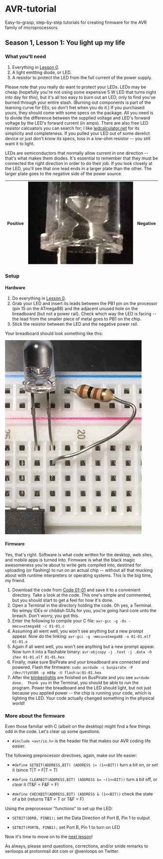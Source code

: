 # AVR-tutorial
Easy-to-grasp, step-by-step tutorials for creating firmware for the AVR family of microprocessors.

## Season 1, Lesson 1: You light up my life

### What you'll need

1. Everything in [Lesson 0](00-00-lab-setup.md).
1. A light emitting diode, or LED.
1. A resistor to protect the LED from the full current of the power supply.

Please note that you really do want to protect your LEDs. LEDs may be cheap (hopefully you're not using some expensive 5 W LED that turns night into day for this), but it's all too easy to burn out an LED, only to find you've burned through your entire stash. (Burning out components is part of the learning curve for EEs, so don't fret when you do it.) If you purchased yours, they should come with some specs on the package. All you need is to divide the difference between the supplied voltage and LED's forward voltage by the LED's forward current (in amps). There are also free LED resistor calcuators you can search for; I like [ledcalculator.net](https://ledcalculator.net) for its simplicity and completeness. If you pulled your LED out of some derelict device or just don't know its specs, toss in a low-ohm resistor -- you still want it to light.

LEDs are semiconductors that normally allow current in one direction -- that's what makes them diodes. It's essential to remember that they must be connected the right direction in order to do their job. If you look closely at the LED, you'll see that one lead ends in a larger plate than the other. The larger plate goes to the negative side of the power source.

|Positive|![LED](images/01-01-LED.jpg)|Negative|
|--|--|--|

### Setup
#### Hardware
1. Do everything in [Lesson 0](00-00-lab-setup.md).
1. Grab your LED and insert its leads between the PB1 pin on the processor (pin 15 on the ATmega88) and the adjacent unused hole on the breadboard (but not a power rail). Check which way the LED is facing -- the lead from the smaller piece of metal goes to PB1 on the chip.
1. Stick the resistor between the LED and the negative power rail. 

Your breadboard should look something like this:

![LED connection closeup](images/01-01-LED-connect.jpg)

#### Firmware
Yes, that's right. Software is what code written for the desktop, web sites, and mobile apps is turned into. Firmware is what the black magic awesomeness you're about to write gets compiled into, destined for uploading (or flashing) to run on an actual chip -- without all that mucking about with runtime interpreters or operating systems. This is the big time, my friend.
1. Download the code from [Code 01-01](code/01-01.c) and save it to a convenient directory. Take a look at the code. This one's simple and commented, but you should start to get a feel for how it's done.
1. Open a Terminal in the directory holding the code. Oh yes, a Terminal. No wimpy IDEs or childish GUIs for you, you're going hard core unto the breach. Don't worry, you got this.
1. Enter the following to compile your C file: 
`avr-gcc -g -Os -mmcu=atmega88 -c 01-01.c`
1. Assuming all went well, you won't see anything but a new prompt appear. Now do the linking:
`avr-gcc -g -mmcu=atmega88 -o 01-01.elf 01-01.o`
1. Again if all went well, you won't see anything but a new prompt appear. Now turn it into a flashable binary:
`avr-objcopy -j .text -j .data -O ihex 01-01.elf 01-01.hex`
1. Finally, make sure BisPirate and your breadboard are connected and powered. Flash the firmware:
`sudo avrdude -c buspirate -P /dev/ttyUSB0 -p m88p -U flash:w:01-01.hex`
1. After the [blinkenlights](https://en.wikipedia.org/wiki/Blinkenlights) are finished on BusPirate and you see `avrdude done.  Thank you` in the Terminal, you should be able to run the program. Power the breadboard and the LED should light, but not just because you applied power -- the chip is running your code, which is lighting the LED. Your code actually changed something in the physical world!

### More about the firmware
Even those familiar with C (albeit on the desktop) might find a few things odd in the code. Let's clear up some questions.

* `#include <avr/io.h>` is the header file that makes our AVR coding life easier.

The following preprocessor directives, again, make our life easier:

* `#define SETBIT(ADDRESS,BIT) (ADDRESS |= (1<<BIT))` turn a bit on, or *set* it (since T|T = F|T = T)

* `#define CLEARBIT(ADDRESS,BIT) (ADDRESS &= ~(1<<BIT))` turn a bit off, or *clear* it (T&F = F&F = F)

* `#define CHECKBIT(ADDRESS,BIT) (ADDRESS & (1<<BIT))` check the state of a bit (returns T&T = T or T&F = F)

Using the preprocessor "functions" to set up the LED:

* `SETBIT(DDRB, PINB1);` set the Data Direction of Port B, Pin 1 to output

* `SETBIT(PORTB, PINB1);` set Port B, Pin 1 to turn on LED



Now it's time to move on to the [next lesson](01-02-LED-button.md)!

As always, please send questions, corrections, and/or snide remarks to xenloops at protonmail dot com or @xenloops on Twitter.


